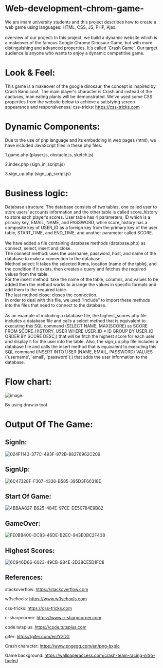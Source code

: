# Web-development-chrom-game-
We are imam university students and this project describes how to create a web game using languages: HTML, CSS, JS, PHP, Ajax.<br /><br />
overview of our project:
In this project, we build a dynamic website which is a makeover of the famous Google Chrome Dinosaur Game, but with more distinguishing and advanced properties. It's called 'Crash Game'. Our target audience is anyone who wants to enjoy a dynamic competitive game.

# Look & Feel:

This game is a makeover of the google dinosaur, the concept is inspired by Crash Bandicoot. The main player's character is Crash and instead of the cactuses, man eating plants will be demonstrated. We’ve used some CSS properties from the website below to achieve a satisfying screen appearance and responsiveness: css-tricks: https://css-tricks.com

# Dynamic Components:

Due to the use of php language and its embedding in web pages (html), we have included JavaScript files in these php files:

1.game.php (player.js, obstacle.js, sketch.js)

2.index.php (sign_in_script.js)

3.sign_up.php (sign_up_script.js)

# Business logic:

Database structure: The database consists of two tables, one called user to store users’ accounts information and the other table is called score_history to store each player’s scores. User table has 4 parameters, ID which is a primary key, EMAIL, NAME, and PASSWORD, while score_history has a composite key of USER_ID as a foreign key from the primary key of the user table, START_TIME, and END_TIME, and another parameter called SCORE.<br /><br />
We have added a file containing database methods (database.php) as connect, select, insert and close.<br />
The connect method: uses the username, password, host, and name of the database to make a connection to the database.<br />
Method select: It takes the selected Items, location (name of the table), and the condition if it exists, then creates a query and fetches the required values from the table.<br />
For the insert method: take the name of the table, columns, and values to be added then the method works to arrange the values in specific formats and add them to the required table.<br />
The last method close: closes the connection. <br />
In order to deal with this file, we used “include” to import these methods into the files that need to connect to the database.<br /><br />
As an example of including a database file, the highest_scores.php file includes a database file and calls a select method that is equivalent to executing this SQL command (SELECT NAME, MAX(SCORE) as SCORE FROM SCORE_HISTORY, USER WHERE USER_ID = ID GROUP BY USER_ID ORDER BY SCORE DESC;) that will be fitch the highest score for each user and display it for the user into the table. Also, the sign_up.php file includes a database file and calls the insert method that is equivalent to executing this SQL command (INSERT INTO USER (NAME, EMAIL, PASSWORD) VALUES ('username', 'email', 'password');) that adds the user information to the database.
# Flow chart:
![image](https://user-images.githubusercontent.com/93717241/167278709-1cd58bf9-cd3c-4ce8-a1be-b72ceea75c53.png).

By using draw.io tool

# Output Of The Game:

## SignIn: 

![024F1143-377C-493F-972B-88276962C209](https://user-images.githubusercontent.com/102873246/167279329-edbc65ad-cb31-4356-9aaa-a6646631deaa.jpeg)

## SignUp:

![6C47328F-F307-4338-B585-395D3F60318E](https://user-images.githubusercontent.com/102873246/167279333-3909b012-62e5-4fd4-8f58-3c74938ae306.jpeg)

## Start Of Game:

![4BBAA827-B625-484E-97CE-DE50784E9B82](https://user-images.githubusercontent.com/102873246/167279341-aa1a1fa4-3ff8-4500-9794-daf3747f9342.jpeg)


## GameOver:

![FE0BB400-DC83-46DE-B2EC-943E0BC2F438](https://user-images.githubusercontent.com/102873246/167279346-4066a7d6-f2c2-41a6-8352-2af97d406370.jpeg)


## Highest Scores:

![6C946D66-6023-49CB-984E-2D38CE5D1FC8](https://user-images.githubusercontent.com/102873246/167279357-b4e70692-01e5-48f4-b62f-4680d30f5a4f.jpeg)



## References:
stackoverflow:
https://stackoverflow.com

w3schools:
https://www.w3schools.com

css-tricks:
https://css-tricks.com

c-sharpcorner:
https://www.c-sharpcorner.com

code.tutsplus:
https://code.tutsplus.com

gifer:
https://gifer.com/en/YzDG

Crash character:
https://www.pngegg.com/en/png-bxplc

Game background:
https://wallpaperaccess.com/crash-team-racing-nitro-fueled

